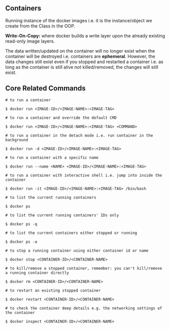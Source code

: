 ## Containers

Running instance of the docker images i.e. it is the instance/object we create from the Class in the OOP.

**Write-On-Copy:** where docker builds a write layer upon the already existing read-only image layers.

The data written/updated on the container will no longer exist when the container will be destroyed i.e. containers are **ephemeral**. However, the data changes still exist even if you stopped and restarted a container i.e. as long as the container is still alive not killed/removed, the changes will still exist.

## Core Related Commands

```
# to run a container

$ docker run <IMAGE-ID>/<IMAGE-NAME>:<IMAGE-TAG>

# to run a container and override the default CMD

$ docker run <IMAGE-ID>/<IMAGE-NAME>:<IMAGE-TAG> <COMMAND>

# to run a container in the detach mode i.e. run container in the background

$ docker run -d <IMAGE-ID>/<IMAGE-NAME>:<IMAGE-TAG>

# to run a container with a specific name

$ docker run --name <NAME> <IMAGE-ID>/<IMAGE-NAME>:<IMAGE-TAG>

# to run a container with interactive shell i.e. jump into inside the container

$ docker run -it <IMAGE-ID>/<IMAGE-NAME>:<IMAGE-TAG> /bin/bash

# to list the current running containers

$ docker ps

# to list the current running containers' IDs only

$ docker ps -q

# to list the current containers either stopped or running

$ docker ps -a

# to stop a running container using either container id or name

$ docker stop <CONTAINER-ID>/<CONTAINER-NAME>

# to kill/remove a stopped container, remember: you can't kill/remove a running container directly

$ docker rm <CONTAINER-ID>/<CONTAINER-NAME>

# to restart an existing stopped container

$ docker restart <CONTAINER-ID>/<CONTAINER-NAME> 

# to check the container deep details e.g. the networking settings of the container

$ docker inspect <CONTAINER-ID>/<CONTAINER-NAME> 
```
